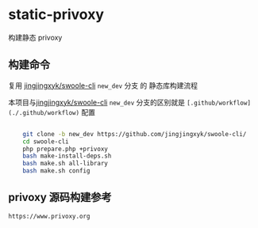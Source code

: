 # static-privoxy

构建静态 privoxy

## 构建命令

>
复用 [jingjingxyk/swoole-cli](https://github.com/jingjingxyk/swoole-cli/tree/new_dev) `new_dev`
分支 的 静态库构建流程

>
本项目与[jingjingxyk/swoole-cli](https://github.com/jingjingxyk/swoole-cli/tree/new_dev) `new_dev`
分支的区别就是 `[.github/workflow](./.github/workflow)` 配置

```bash

    git clone -b new_dev https://github.com/jingjingxyk/swoole-cli/
    cd swoole-cli
    php prepare.php +privoxy
    bash make-install-deps.sh
    bash make.sh all-library
    bash make.sh config

```

## privoxy 源码构建参考

    https://www.privoxy.org
